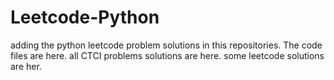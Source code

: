 # Leetcode-Python
adding the python leetcode problem solutions in this repositories. 
The code files are here.
all CTCI problems solutions are here.
some leetcode solutions are her.




































































































































































































































































































































































































































































































































































